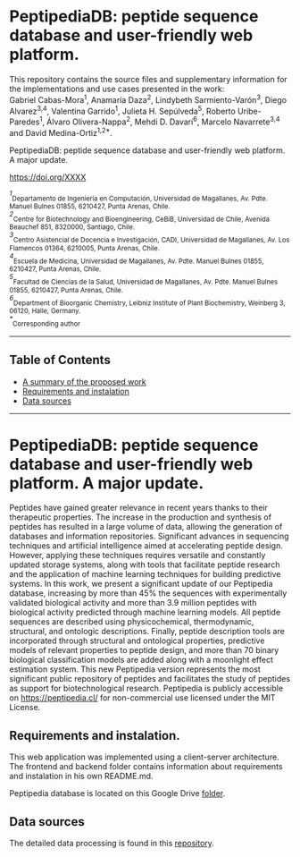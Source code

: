 # PeptipediaDB: peptide sequence database and user-friendly web platform.


This repository contains the source files and supplementary information for the implementations and use cases presented in the work: <br>
Gabriel Cabas-Mora<sup>1</sup>, Anamaría Daza<sup>2</sup>, Lindybeth Sarmiento-Varón<sup>3</sup>, Diego Alvarez<sup>3,4</sup>, Valentina Garrido<sup>1</sup>, Julieta H. Sepúlveda<sup>5</sup>, Roberto Uribe-Paredes<sup>1</sup>, Álvaro Olivera-Nappa<sup>2</sup>, Mehdi D. Davari<sup>6</sup>, Marcelo Navarrete<sup>3,4</sup> and David Medina-Ortiz<sup>1,2*</sup>.<br>

PeptipediaDB: peptide sequence database and user-friendly web platform. A major update. <br>

https://doi.org/XXXX<br>

<sup>*1*</sup><sub>Departamento de Ingeniería en Computación, Universidad de Magallanes, Av. Pdte. Manuel Bulnes 01855, 6210427, Punta Arenas, Chile.</sub> <br>
<sup>*2*</sup><sub>Centre for Biotechnology and Bioengineering, CeBiB, Universidad de Chile, Avenida Beauchef 851, 8320000, Santiago, Chile.</sub> <br>
<sup>*3*</sup><sub>Centro Asistencial de Docencia e Investigación, CADI, Universidad de Magallanes, Av. Los Flamencos 01364, 6210005, Punta Arenas, Chile.</sub> <br>
<sup>*4*</sup><sub>Escuela de Medicina, Universidad de Magallanes, Av. Pdte. Manuel Bulnes 01855, 6210427, Punta Arenas, Chile.</sub> <br>
<sup>*5*</sup><sub>Facultad de Ciencias de la Salud, Universidad de Magallanes, Av. Pdte. Manuel Bulnes 01855, 6210427, Punta Arenas, Chile.</sub> <br>
<sup>*6*</sup><sub>Department of Bioorganic Chemistry, Leibniz Institute of Plant Biochemistry, Weinberg 3, 06120, Halle, Germany.</sub> <br>
<sup>*\**</sup><sub>Corresponding author</sub> <br>

---
## Table of Contents
- [A summary of the proposed work](#summary)
- [Requirements and instalation](#requirements)
- [Data sources](#data)
---

<a name="summary"></a>

# PeptipediaDB: peptide sequence database and user-friendly web platform. A major update.

Peptides have gained greater relevance in recent years thanks to their therapeutic properties. The increase in the production and synthesis of peptides has resulted in a large volume of data, allowing the generation of databases and information repositories. Significant advances in sequencing techniques and artificial intelligence aimed at accelerating peptide design. However, applying these techniques requires versatile and constantly updated storage systems, along with tools that facilitate peptide research and the application of machine learning techniques for building predictive systems. In this work, we present a significant update of our Peptipedia database, increasing by more than 45% the sequences with experimentally validated biological activity and more than 3.9 million peptides with biological activity predicted through machine learning models. All peptide sequences are described using physicochemical, thermodynamic, structural, and ontologic descriptions. Finally, peptide description tools are incorporated through structural and ontological properties, predictive models of relevant properties to peptide design, and more than 70 binary biological classification models are added along with a moonlight effect estimation system. This new Peptipedia version represents the most significant public repository of peptides and facilitates the study of peptides as support for biotechnological research. Peptipedia is publicly accessible on https://peptipedia.cl/ for non-commercial use licensed under the MIT License.

<a name="requirements"></a>

## Requirements and instalation.

This web application was implemented using a client-server architecture. The frontend and backend folder contains information about requirements and instalation in his own README.md.

Peptipedia database is located on this Google Drive [folder](https://drive.google.com/file/d/11P-hQrWxDpsYVExgYFssjKunfoCrSHNA/view?usp=sharing).

<a name="data"></a>

## Data sources

The detailed data processing is found in this [repository](https://github.com/ProteinEngineering-PESB2/peptipedia_parser_scripts).

